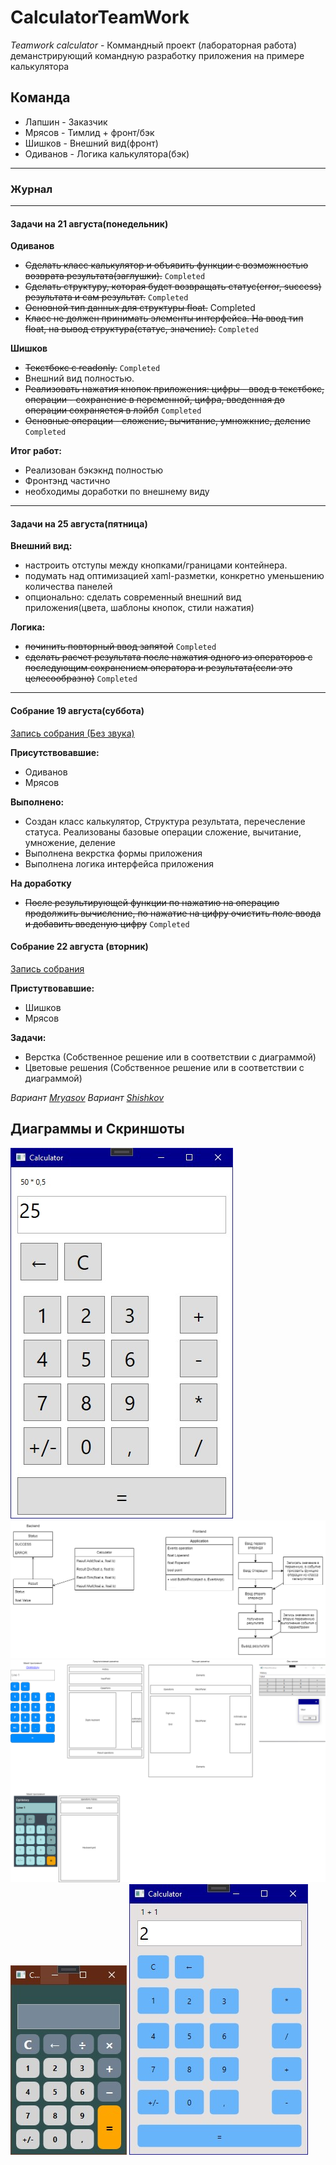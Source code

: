 # CalculatorTeamWork

*Teamwork calculator* - Коммандный проект (лабораторная работа) деманстрирующий командную разработку приложения на примере калькулятора

## Команда

* Лапшин - Заказчик
* Мрясов - Тимлид + фронт/бэк
* Шишков - Внешний вид(фронт)
* Одиванов - Логика калькулятора(бэк)

---

### Журнал

---

#### Задачи на 21 августа(понедельник)

**Одиванов**

* ~~Сделать класс калькулятор и объявить функции с возможностью возврата результата(заглушки).~~ `Completed`
* ~~Сделать структуру, которая будет возвращать статус(error, success) результата и сам результат.~~ `Completed`
* ~~Основной тип данных для структуры float.~~ Completed
* ~~Класс не должен принимать элементы интерфейса. На ввод тип float, на вывод структура(статус, значение).~~ `Completed`

**Шишков**

* ~~Текстбокс с readonly.~~ `Completed`
* Внешний вид полностью.
* ~~Реализовать нажатия кнопок приложения: цифры - ввод в текстбокс, операции - сохранение в переменной, цифра, введенная до операции сохраняется в лэйбл~~ `Completed`
* ~~Основные операции - сложение, вычитание, умножкние, деление~~ `Completed`

**Итог работ:**

* Реализован бэкэкнд полностью
* Фронтэнд частично
* необходимы доработки по внешнему виду

---

#### Задачи на 25 августа(пятница)

**Внешний вид:**

* настроить отступы между кнопками/границами контейнера.
* подумать над оптимизацией xaml-разметки, конкретно уменьшению количества панелей
* опционально: сделать современный внешний вид приложения(цвета, шаблоны кнопок, стили нажатия)

**Логика:**

* ~~починить повторный ввод запятой~~ `Completed`
* ~~сделать расчет результата после нажатия одного из операторов с последующим сохранением оператора и результата(если это целесообразно)~~ `Completed`

---

#### Собрание 19 августа(суббота)

[Запись собрания (Без звука)](https://drive.google.com/file/d/1-3mjUn1OWa3ZnAhh9a_GIPZgN5ssvGAh/view?usp=drive_link)

**Присутствовавшие:**

* Одиванов
* Мрясов

**Выполнено:**

* Создан класс калькулятор, Структура результата, перечесление статуса. Реализованы базовые операции сложение, вычитание, умножение, деление
* Выполнена векрстка формы приложения
* Выполнена логика интерфейса приложения

**На доработку**

* ~~После результирующей функции по нажатию на операцию продолжить вычисление, по нажатие на цифру очистить поле ввода и добавить введеную цифру~~ `Completed`

#### Собрание 22 августа (вторник)

[Запись собрания](https://drive.google.com/file/d/1-7_67OVw8NqLhrCMw_rG-3qdbQGBc6Zk/view?usp=sharing)

**Пристутвовавшие:**

* Шишков
* Мрясов

**Задачи:**

* Верстка (Собственное решение или в соответствии с диаграммой)
* Цветовые решения (Собственное решение или в соответствии с диаграммой)

*Вариант [Mryasov](https://github.com/Plasmat1x/CalculatorTeamWork/tree/Mryasov)*
*Вариант [Shishkov](https://github.com/Plasmat1x/CalculatorTeamWork/tree/Shishkov.A.V)*

## Диаграммы и Скриншоты

![AppScr](./GitResources/TWCalculator.jpg)
![DiagramScr](./GitResources/TWCalculator-Page-2-Main.drawio.png)
![MockupScr](./GitResources/TWCalculatorMockup.drawio.png)
![MockupNewStyle](./GitResources/Var1.jpg)
![MockupVar2](./GitResources/Var2.jpg)
